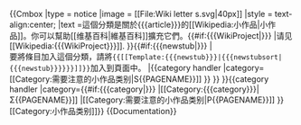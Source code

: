 {{Cmbox
 |type = notice
 |image = [[File:Wiki letter s.svg|40px]]
 |style = text-align:center;
 |text =這個分類是關於{{{article}}}的[[Wikipedia:小作品|小作品]]。你可以幫助[[维基百科|維基百科]]擴充它們。{{#if:{{{WikiProject|}}}
  |请见[[Wikipedia:{{{WikiProject}}}]].
 }}{{#if:{{{newstub|}}}
  |<br />要將條目加入這個分類，請將<code>&#123;&#123;[[Template:{{{newstub}}}|{{{newstubsort|{{{newstub}}}}}}]]&#125;&#125;</code>加入到頁面中。
  |{{category handler
   |category=[[Category:需要注意的小作品类别|S{{PAGENAME}}]]
  }}
 }}
}}{{category handler
 |category={{#if:{{{category|}}}
  |[[Category:{{{category}}}|Σ{{PAGENAME}}]]
  |[[Category:需要注意的小作品类别|P{{PAGENAME}}]]
 }}[[Category:小作品类别]]}}<noinclude>
{{Documentation}}
</noinclude>